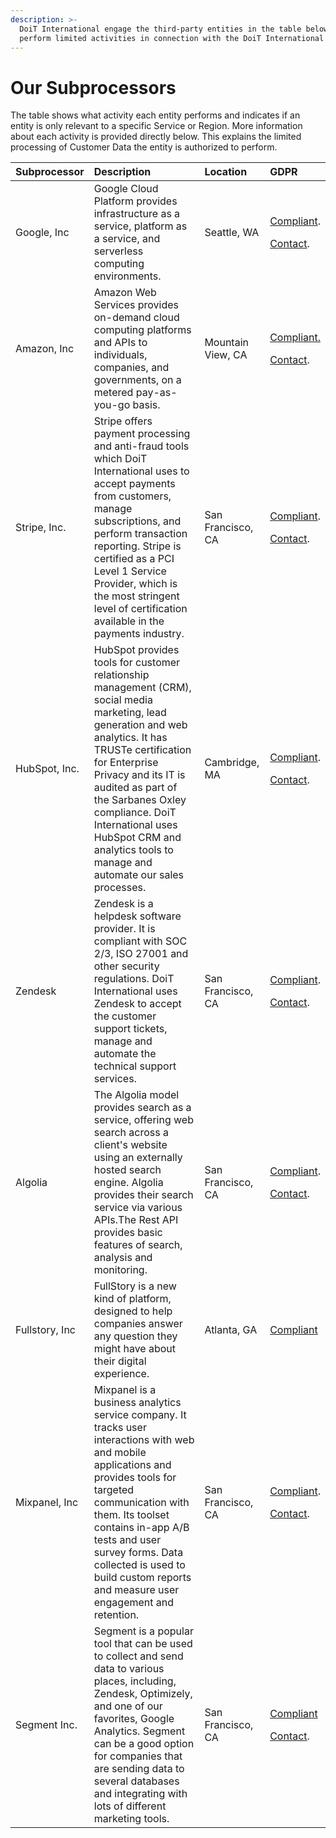 ```yaml
---
description: >-
  DoiT International engage the third-party entities in the table below to
  perform limited activities in connection with the DoiT International Services
---
```


# Our Subprocessors

The table shows what activity each entity performs and indicates if an entity is only relevant to a specific Service or Region. More information about each activity is provided directly below. This explains the limited processing of Customer Data the entity is authorized to perform.

<table>
  <thead>
    <tr>
      <th style="text-align:left"><b>Subprocessor</b>
      </th>
      <th style="text-align:left"><b>Description</b>
      </th>
      <th style="text-align:left"><b>Location</b>
      </th>
      <th style="text-align:left"><b>GDPR</b>
      </th>
    </tr>
  </thead>
  <tbody>
    <tr>
      <td style="text-align:left">Google, Inc</td>
      <td style="text-align:left">Google Cloud Platform provides infrastructure as a service, platform as
        a service, and serverless computing environments.</td>
      <td style="text-align:left">Seattle, WA</td>
      <td style="text-align:left">
        <p><a href="https://cloud.google.com/security/gdpr/">Compliant</a>.</p>
        <p><a href="https://support.google.com/cloud/contact/dpo">Contact</a>.</p>
      </td>
    </tr>
    <tr>
      <td style="text-align:left">Amazon, Inc</td>
      <td style="text-align:left">Amazon Web Services provides on-demand cloud computing platforms and APIs
        to individuals, companies, and governments, on a metered pay-as-you-go
        basis.</td>
      <td style="text-align:left">Mountain View, CA</td>
      <td style="text-align:left">
        <p><a href="https://aws.amazon.com/compliance/gdpr-center/">Compliant.</a>
        </p>
        <p><a href="https://aws.amazon.com/privacy">Contact</a>.</p>
      </td>
    </tr>
    <tr>
      <td style="text-align:left">Stripe, Inc.</td>
      <td style="text-align:left">Stripe offers payment processing and anti-fraud tools which DoiT International
        uses to accept payments from customers, manage subscriptions, and perform
        transaction reporting. Stripe is certified as a PCI Level 1 Service Provider,
        which is the most stringent level of certification available in the payments
        industry.</td>
      <td style="text-align:left">San Francisco, CA</td>
      <td style="text-align:left">
        <p><a href="https://stripe.com/guides/general-data-protection-regulation#stripe-and-the-gdpr">Compliant</a>.</p>
        <p><a href="mailto:dpo@stripe.com">Contact</a>.</p>
      </td>
    </tr>
    <tr>
      <td style="text-align:left">HubSpot, Inc.</td>
      <td style="text-align:left">HubSpot provides tools for customer relationship management (CRM), social
        media marketing, lead generation and web analytics. It has TRUSTe certification
        for Enterprise Privacy and its IT is audited as part of the Sarbanes Oxley
        compliance. DoiT International uses HubSpot CRM and analytics tools to
        manage and automate our sales processes.</td>
      <td style="text-align:left">Cambridge, MA</td>
      <td style="text-align:left">
        <p><a href="https://www.hubspot.com/hubfs/security_documents/HubSpot_Security_Overview.pdf">Compliant</a>.</p>
        <p><a href="mailto:privacy@hubspot.com">Contact</a>.</p>
      </td>
    </tr>
    <tr>
      <td style="text-align:left">Zendesk</td>
      <td style="text-align:left">Zendesk is a helpdesk software provider. It is compliant with SOC 2/3,
        ISO 27001 and other security regulations. DoiT International uses Zendesk
        to accept the customer support tickets, manage and automate the technical
        support services.</td>
      <td style="text-align:left">San Francisco, CA</td>
      <td style="text-align:left">
        <p><a href="https://www.zendesk.com/company/privacy-and-data-protection/#gdpr-sub">Compliant</a>.</p>
        <p><a href="mailto: privacy@zendesk.com">Contact</a>.</p>
      </td>
    </tr>
    <tr>
      <td style="text-align:left">Algolia</td>
      <td style="text-align:left">The Algolia model provides search as a service, offering web search across
        a client&apos;s website using an externally hosted search engine. Algolia
        provides their search service via various APIs.The Rest API provides basic
        features of search, analysis and monitoring.</td>
      <td style="text-align:left">San Francisco, CA</td>
      <td style="text-align:left">
        <p><a href="https://www.algolia.com/solutions/security">Compliant</a>.</p>
        <p><a href="mailto:privacy@algolia.com">Contact</a>.</p>
      </td>
    </tr>
    <tr>
      <td style="text-align:left">Fullstory, Inc</td>
      <td style="text-align:left">FullStory is a new kind of platform, designed to help companies answer
        any question they might have about their digital experience.</td>
      <td style="text-align:left">Atlanta, GA</td>
      <td style="text-align:left"><a href="https://help.fullstory.com/hc/en-us/articles/360020623394-GDPR-FAQs">Compliant</a>
      </td>
    </tr>
    <tr>
      <td style="text-align:left">Mixpanel, Inc</td>
      <td style="text-align:left">Mixpanel is a business analytics service company. It tracks user interactions
        with web and mobile applications and provides tools for targeted communication
        with them. Its toolset contains in-app A/B tests and user survey forms.
        Data collected is used to build custom reports and measure user engagement
        and retention.</td>
      <td style="text-align:left">San Francisco, CA</td>
      <td style="text-align:left">
        <p><a href="https://mixpanel.com/legal/mixpanel-gdpr/">Compliant</a>.</p>
        <p><a href="mailto:dpo@mixpanel.com">Contact</a>.</p>
      </td>
    </tr>
    <tr>
      <td style="text-align:left">Segment Inc.</td>
      <td style="text-align:left">Segment is a popular tool that can be used to collect and send data to
        various places, including, Zendesk, Optimizely, and one of our favorites,
        Google Analytics. Segment can be a good option for companies that are sending
        data to several databases and integrating with lots of different marketing
        tools.</td>
      <td style="text-align:left">San Francisco, CA</td>
      <td style="text-align:left">
        <p><a href="https://segment.com/product/gdpr">Compliant</a>
        </p>
        <p><a href="mailto:privacy@segment.com">Contact</a>.</p>
      </td>
    </tr>
  </tbody>
</table>

